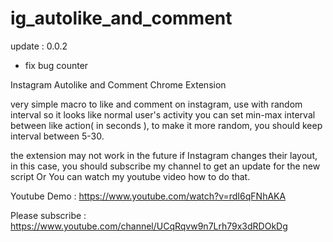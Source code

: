 # ig_autolike_and_comment

update : 0.0.2
- fix bug counter

Instagram Autolike and Comment Chrome Extension

very simple macro to like and comment on instagram, use with random interval so it looks like normal user's activity
you can set min-max interval between like action( in seconds ), to make it more random, you should keep interval between 5-30.

the extension may not work in the future if Instagram changes their layout, in this case, you should subscribe my channel to get an update for the new script
Or You can watch my youtube video how to do that.

Youtube Demo :
https://www.youtube.com/watch?v=rdI6qFNhAKA

Please subscribe :
https://www.youtube.com/channel/UCqRqvw9n7Lrh79x3dRDOkDg
